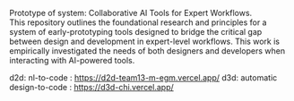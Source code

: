 Prototype of system: Collaborative AI Tools for Expert Workflows.  
This repository outlines the foundational research and principles for a system of early-prototyping tools designed to bridge the critical gap between design and development in expert-level workflows. This work is empirically investigated the needs of both designers and developers when interacting with AI-powered tools.


d2d: nl-to-code : https://d2d-team13-m-egm.vercel.app/
d3d: automatic design-to-code : https://d3d-chi.vercel.app/


